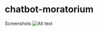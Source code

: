 # chatbot-moratorium

Screenshots
![Alt text](https://i.ibb.co/wJ3tSXG/chatpage.png "ChatBot Page")
